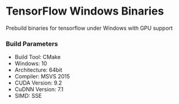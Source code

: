 # TensorFlow Windows Binaries
Prebuild binaries for tensorflow under Windows with GPU support

### Build Parameters
- Build Tool: CMake
- Windows: 10
- Architecture: 64bit 
- Compiler: MSVS 2015
- CUDA Version: 9.2
- CuDNN Version: 7.1
- SIMD: SSE

